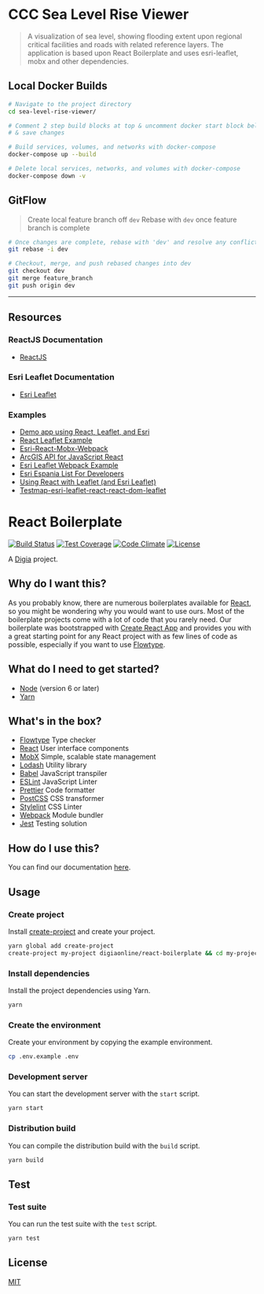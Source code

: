 # **CCC Sea Level Rise Viewer**

> A visualization of sea level, showing flooding extent upon regional critical facilities and roads with related reference layers. The application is based upon React Boilerplate and uses esri-leaflet, mobx and other dependencies.


## Local Docker Builds 
```bash
# Navigate to the project directory
cd sea-level-rise-viewer/

# Comment 2 step build blocks at top & uncomment docker start block below in Dockerfile
# & save changes

# Build services, volumes, and networks with docker-compose
docker-compose up --build

# Delete local services, networks, and volumes with docker-compose
docker-compose down -v
```

## GitFlow
> Create local feature branch off `dev`
> Rebase with `dev` once feature branch is complete
```bash
# Once changes are complete, rebase with 'dev' and resolve any conflicts
git rebase -i dev

# Checkout, merge, and push rebased changes into dev
git checkout dev
git merge feature_branch
git push origin dev
```

---
## **Resources**

### ReactJS Documentation
* [ReactJS](https://reactjs.org/docs/hello-world.html)

### Esri Leaflet Documentation
* [Esri Leaflet](http://esri.github.io/esri-leaflet/api-reference/)


### Examples
* [Demo app using React, Leaflet, and Esri](https://github.com/leogoesger/gis-leaflet)
* [React Leaflet Example](https://codepen.io/PaulLeCam/pen/XVPmmj)
* [Esri-React-Mobx-Webpack](https://github.com/geomarvel/esri-react-mobx-webpack)
* [ArcGIS API for JavaScript React](https://github.com/odoe/esrijs-react-demo)
* [Esri Leaflet Webpack Example](https://github.com/Esri/esri-leaflet-webpack-example)
* [Esri Espania List For Developers](https://esri-es.github.io/awesome-arcgis/)
* [Using React with Leaflet (and Esri Leaflet)](https://github.com/jgravois/developer-support/tree/82eea958b2fa909cdc3e1e13761f222a56795b2a/web-leaflet/react)
* [Testmap-esri-leaflet-react-react-dom-leaflet](https://github.com/forgo/testmap)


# React Boilerplate

[![Build Status](https://travis-ci.org/digiaonline/react-boilerplate.svg?branch=master)](https://travis-ci.org/digiaonline/react-boilerplate)
[![Test Coverage](https://lima.codeclimate.com/github/digiaonline/react-boilerplate/badges/coverage.svg)](https://lima.codeclimate.com/github/digiaonline/react-boilerplate/coverage)
[![Code Climate](https://codeclimate.com/github/digiaonline/react-boilerplate/badges/gpa.svg)](https://codeclimate.com/github/digiaonline/react-boilerplate)
[![License](https://img.shields.io/badge/license-MIT-blue.svg)](LICENSE)

A [Digia](https://github.com/digiaonline/) project.

## Why do I want this?

As you probably know, there are numerous boilerplates available for [React](https://facebook.github.io/react/), so you might be wondering why you would want to use ours. Most of the boilerplate projects come with a lot of code that you rarely need. Our boilerplate was bootstrapped with [Create React App](https://github.com/facebookincubator/create-react-app) and provides you with a great starting point for any React project with as few lines of code as possible, especially if you want to use [Flowtype](https://flowtype.org/).

## What do I need to get started?

- [Node](https://nodejs.org/en/download/) (version 6 or later)
- [Yarn](https://yarnpkg.com/lang/en/docs/install/)

## What's in the box?

- [Flowtype](https://flowtype.org/) Type checker
- [React](https://facebook.github.io/react/) User interface components
- [MobX](https://mobx.js.org/) Simple, scalable state management
- [Lodash](https://lodash.com/) Utility library
- [Babel](https://babeljs.io/) JavaScript transpiler
- [ESLint](http://eslint.org/) JavaScript Linter
- [Prettier](https://github.com/prettier/prettier) Code formatter
- [PostCSS](http://postcss.org/) CSS transformer
- [Stylelint](https://stylelint.io/) CSS Linter
- [Webpack](https://webpack.js.org/) Module bundler
- [Jest](https://facebook.github.io/jest/) Testing solution

## How do I use this?

You can find our documentation [here](./docs/README.md).

## Usage

### Create project

Install [create-project](https://www.npmjs.com/package/create-project) and create your project.

```bash
yarn global add create-project
create-project my-project digiaonline/react-boilerplate && cd my-project
```

### Install dependencies

Install the project dependencies using Yarn.

```bash
yarn
```

### Create the environment

Create your environment by copying the example environment.

```bash
cp .env.example .env
```

### Development server

You can start the development server with the `start` script.

```bash
yarn start
```

### Distribution build

You can compile the distribution build with the `build` script.

```bash
yarn build
```
## Test

### Test suite

You can run the test suite with the `test` script.

```bash
yarn test
```

## License

[MIT](LICENSE)
